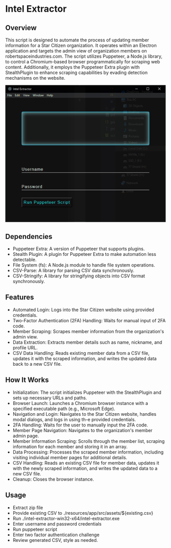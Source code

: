 # Intel Extractor

## Overview
This script is designed to automate the process of updating member information for a Star Citizen organization. It operates within an Electron application and targets the admin view of organization members on robertspaceindustries.com. The script utilizes Puppeteer, a Node.js library, to control a Chromium-based browser programmatically for scraping web content. Additionally, it employs the Puppeteer Extra plugin with StealthPlugin to enhance scraping capabilities by evading detection mechanisms on the website.

![](./src/assets/demo-gif.gif)

## Dependencies
  - Puppeteer Extra: A version of Puppeteer that supports plugins.
  - Stealth Plugin: A plugin for Puppeteer Extra to make automation less detectable.
  - File System (fs): A Node.js module to handle file system operations.
  - CSV-Parse: A library for parsing CSV data synchronously.
  - CSV-Stringify: A library for stringifying objects into CSV format synchronously.

## Features
  - Automated Login: Logs into the Star Citizen website using provided credentials.
  - Two-Factor Authentication (2FA) Handling: Waits for manual input of 2FA code.
  - Member Scraping: Scrapes member information from the organization's admin view.
  - Data Extraction: Extracts member details such as name, nickname, and profile URL.
  - CSV Data Handling: Reads existing member data from a CSV file, updates it with the scraped information, and writes the updated data back to a new CSV file.

## How It Works
  - Initialization: The script initializes Puppeteer with the StealthPlugin and sets up necessary URLs and paths.
  - Browser Launch: Launches a Chromium browser instance with a specified executable path (e.g., Microsoft Edge).
  - Navigation and Login: Navigates to the Star Citizen website, handles modal dialogs, and logs in using th-e provided credentials.
  - 2FA Handling: Waits for the user to manually input the 2FA code.
  - Member Page Navigation: Navigates to the organization's member admin page.
  - Member Information Scraping: Scrolls through the member list, scraping information for each member and storing it in an array.
  - Data Processing: Processes the scraped member information, including visiting individual member pages for additional details.
  - CSV Handling: Reads an existing CSV file for member data, updates it with the newly scraped information, and writes the updated data to a new CSV file.
  - Cleanup: Closes the browser instance.

## Usage

  - Extract zip file 
  - Provide existing CSV to ./resources/app/src/assets/${existing.csv}
  - Run ./intel-extractor-win32-x64/intel-extractor.exe
  - Enter username and password credentials
  - Run puppeteer script
  - Enter two factor authentication challenge
  - Review generated CSV, style as needed.  